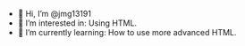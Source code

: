- 👋 Hi, I’m @jmg13191
- 👀 I’m interested in: Using HTML.
- 🌱 I’m currently learning: How to use more advanced HTML.
